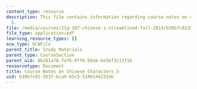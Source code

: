 ```yaml
---
content_type: resource
description: This file contains information regarding course notes on chines characters
  5.
file: /media/courses/21g-107-chinese-i-streamlined-fall-2014/b30b7c81353fbca965c55180144233ab_MIT21G_107F14_CourseNote_5.pdf
file_type: application/pdf
learning_resource_types: []
ocw_type: OCWFile
parent_title: Study Materials
parent_type: CourseSection
parent_uid: 8b281a78-7af6-0ff6-b9ab-be5bf3c13f16
resourcetype: Document
title: Course Notes on Chinese Characters_5
uid: b30b7c81-353f-bca9-65c5-5180144233ab
---
```

